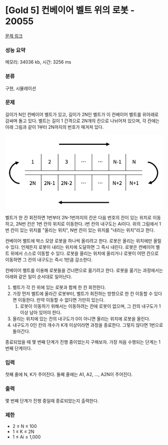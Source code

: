 # [Gold 5] 컨베이어 벨트 위의 로봇 - 20055

[문제 링크](https://www.acmicpc.net/problem/20055)

###  성능 요약

메모리: 34036 kb, 시간: 3256 ms

### 분류  

구현, 시뮬레이션

### 문제
길이가 N인 컨베이어 벨트가 있고, 길이가 2N인 벨트가 이 컨베이어 벨트를 위아래로 감싸며 돌고 있다. 벨트는 길이 1 간격으로 2N개의 칸으로 나뉘어져 있으며, 각 칸에는 아래 그림과 같이 1부터 2N까지의 번호가 매겨져 있다.

![img.png](img.png)

벨트가 한 칸 회전하면 1번부터 2N-1번까지의 칸은 다음 번호의 칸이 있는 위치로 이동하고, 2N번 칸은 1번 칸의 위치로 이동한다. i번 칸의 내구도는 Ai이다. 위의 그림에서 1번 칸이 있는 위치를 "올리는 위치", N번 칸이 있는 위치를 "내리는 위치"라고 한다.

컨베이어 벨트에 박스 모양 로봇을 하나씩 올리려고 한다. 로봇은 올리는 위치에만 올릴 수 있다. 언제든지 로봇이 내리는 위치에 도달하면 그 즉시 내린다. 로봇은 컨베이어 벨트 위에서 스스로 이동할 수 있다. 로봇을 올리는 위치에 올리거나 로봇이 어떤 칸으로 이동하면 그 칸의 내구도는 즉시 1만큼 감소한다.

컨베이어 벨트를 이용해 로봇들을 건너편으로 옮기려고 한다. 로봇을 옮기는 과정에서는 아래와 같은 일이 순서대로 일어난다.

1. 벨트가 각 칸 위에 있는 로봇과 함께 한 칸 회전한다.
2. 가장 먼저 벨트에 올라간 로봇부터, 벨트가 회전하는 방향으로 한 칸 이동할 수 있다면 이동한다. 만약 이동할 수 없다면 가만히 있는다. 
   1. 로봇이 이동하기 위해서는 이동하려는 칸에 로봇이 없으며, 그 칸의 내구도가 1 이상 남아 있어야 한다.
3. 올리는 위치에 있는 칸의 내구도가 0이 아니면 올리는 위치에 로봇을 올린다.
4. 내구도가 0인 칸의 개수가 K개 이상이라면 과정을 종료한다. 그렇지 않다면 1번으로 돌아간다.

종료되었을 때 몇 번째 단계가 진행 중이었는지 구해보자. 가장 처음 수행되는 단계는 1번째 단계이다.

### 입력
첫째 줄에 N, K가 주어진다. 둘째 줄에는 A1, A2, ..., A2N이 주어진다.

### 출력
몇 번째 단계가 진행 중일때 종료되었는지 출력한다.

### 제한
- 2 ≤ N ≤ 100
- 1 ≤ K ≤ 2N
- 1 ≤ Ai ≤ 1,000
